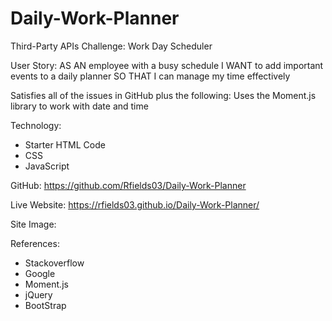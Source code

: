 # Daily-Work-Planner
Third-Party APIs Challenge: Work Day Scheduler

User Story:
AS AN employee with a busy schedule
I WANT to add important events to a daily planner
SO THAT I can manage my time effectively


Satisfies all of the issues in GitHub plus the following:
Uses the Moment.js library to work with date and time

Technology:
 - Starter HTML Code
 - CSS
 - JavaScript

 GitHub: https://github.com/Rfields03/Daily-Work-Planner
 
 Live Website: https://rfields03.github.io/Daily-Work-Planner/

 Site Image:

 References:
 - Stackoverflow
 - Google
 - Moment.js
 - jQuery
 - BootStrap